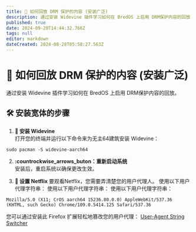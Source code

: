 ```yaml
---
title: 🎥 如何回放 DRM 保护的内容 (安装广泛)
description: 通过安装 Widevine 插件学习如何在 BredOS 上启用 DRM保护内容的回放
published: true
date: 2024-09-20T14:44:32.766Z
tags: null
editor: markdown
dateCreated: 2024-08-28T05:58:27.563Z
---
```


# 🎥 如何回放 DRM 保护的内容 (安装广泛)

通过安装 Widevine 插件学习如何在 BredOS 上启用 DRM保护内容的回放。

## 🛠️ 安装宽体的步骤

1. **🔧 安装 Widevine**\
   打开您的终端并运行以下命令来为无主64建筑安装 Widevine：

```
sudo pacman -S widevine-aarch64
```

2. **:countrockwise_arrows_buton：重新启动系统**\
   安装后，重启系统以确保更改生效。

3. **🍿 设置 Netflix**
   要观看Netflix，您需要弄清楚您的用户代理人。 使用以下用户代理字符串： 使用以下用户代理字符串： 使用以下用户代理字符串：

```
Mozilla/5.0 (X11; CrOS aarch64 15236.80.0.0) AppleWebKit/537.36 (KHTML, such Gecko) Chrome/109.0.5414.125 Safari/537.36
```

您可以通过安装此 Firefox 扩展轻松地篡改您的用户代理： [User-Agent String Switcher](https://addons.mozilla.org/en-GB/firefox/addon/user-agent-string-switcher/)
